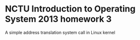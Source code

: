 NCTU Introduction to Operating System 2013 homework 3
=====================================================

A simple address translation system call in Linux kernel


